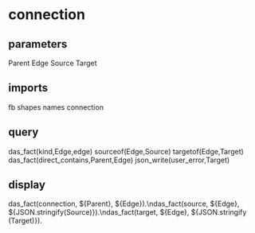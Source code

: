 # connection
## parameters
  Parent
  Edge
  Source
  Target
## imports
  fb
  shapes
  names
  connection
## query
  das_fact(kind,Edge,edge)
  sourceof(Edge,Source)
  targetof(Edge,Target)
  das_fact(direct_contains,Parent,Edge)
  json_write(user_error,Target)
## display
das_fact(connection, ${Parent}, ${Edge}).\ndas_fact(source, ${Edge}, ${JSON.stringify(Source)}).\ndas_fact(target, ${Edge}, ${JSON.stringify (Target)}).

